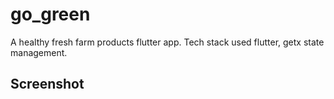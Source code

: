 # go_green

A healthy fresh farm products flutter app.
Tech stack used flutter, getx state management.

## Screenshot


